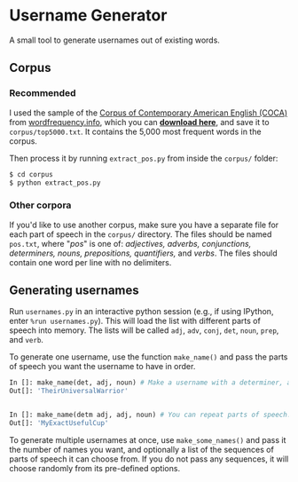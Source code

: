# Username Generator

A small tool to generate usernames out of existing words.

## Corpus

### Recommended

I used the sample of the [Corpus of Contemporary American English (COCA)](https://corpus.byu.edu/coca/) from [wordfrequency.info](https://wordfrequency.info),
which you can [**download here**](https://wordfrequency.info/free.asp), and save it to `corpus/top5000.txt`. It contains the 5,000 most frequent words in the
corpus.

Then process it by running `extract_pos.py` from inside the `corpus/` folder:

```sh
$ cd corpus
$ python extract_pos.py
```

### Other corpora

If you'd like to use another corpus, make sure you have a separate file for each part of speech in the `corpus/` directory. The files should be named
`pos.txt`, where "*pos*" is one of: *adjectives, adverbs, conjunctions, determiners, nouns, prepositions, quantifiers,* and *verbs*. The files should contain
one word per line with no delimiters.

## Generating usernames

Run `usernames.py` in an interactive python session (e.g., if using IPython, enter `%run usernames.py`). This will load the list with different parts of speech
into memory. The lists will be called `adj`, `adv`, `conj`, `det`, `noun`, `prep`, and `verb`.

To generate one username, use the function `make_name()` and pass the parts of speech you want the username to have in order.

```python
In []: make_name(det, adj, noun) # Make a username with a determiner, adjective, and a noun.
Out[]: 'TheirUniversalWarrior'


In []: make_name(detm adj, adj, noun) # You can repeat parts of speech.
Out[]: 'MyExactUsefulCup'
```

To generate multiple usernames at once, use `make_some_names()` and pass it the number of names you want, and optionally a list of the sequences of parts of
speech it can choose from. If you do not pass any sequences, it will choose randomly from its pre-defined options.


